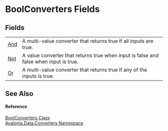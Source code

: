 # BoolConverters Fields




## Fields
<table>
<tr>
<td><a href="F_Avalonia_Data_Converters_BoolConverters_And">And</a></td>
<td>A multi-value converter that returns true if all inputs are true.</td>
</tr>
<tr>
<td><a href="F_Avalonia_Data_Converters_BoolConverters_Not">Not</a></td>
<td>A value converter that returns true when input is false and false when input is true.</td>
</tr>
<tr>
<td><a href="F_Avalonia_Data_Converters_BoolConverters_Or">Or</a></td>
<td>A multi-value converter that returns true if any of the inputs is true.</td>
</tr>
</table>

## See Also


#### Reference
<a href="T_Avalonia_Data_Converters_BoolConverters">BoolConverters Class</a>  
<a href="N_Avalonia_Data_Converters">Avalonia.Data.Converters Namespace</a>  
